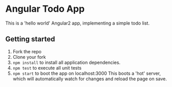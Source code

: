 # Angular Todo App

This is a 'hello world' Angular2 app, implementing a simple todo list.

## Getting started

1. Fork the repo
2. Clone your fork
3. `npm install` to install all application dependencies.
4. `npm test` to execute all unit tests
5. `npm start` to boot the app on localhost:3000 This boots a 'hot' server, which will automatically watch for changes and reload the page on save.
